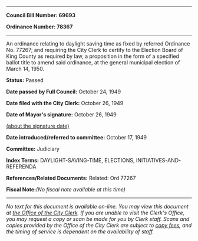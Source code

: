 

********

**Council Bill Number: 69693**
   
**Ordinance Number: 78367**
********

 An ordinance relating to daylight saving time as fixed by referred Ordinance No. 77267; and requiring the City Clerk to certify to the Election Board of King County as required by law, a proposition in the form of a specified ballot title to amend said ordinance, at the general municipal election of March 14, 1950.

**Status:** Passed
   
**Date passed by Full Council:** October 24, 1949
   
**Date filed with the City Clerk:** October 26, 1949
   
**Date of Mayor's signature:** October 26, 1949
   
[(about the signature date)](/~public/approvaldate.htm)
   
   
   
**Date introduced/referred to committee:** October 17, 1949
   
**Committee:** Judiciary
   
   
**Index Terms:** DAYLIGHT-SAVING-TIME, ELECTIONS, INITIATIVES-AND-REFERENDA

**References/Related Documents:** Related: Ord 77267

**Fiscal Note:**_(No fiscal note available at this time)_
********

_No text for this document is available on-line. You may view this document at [the Office of the City Clerk](http://www.seattle.gov/leg/clerk/contactUs.htm). If you are unable to visit the Clerk's Office, you may request a copy or scan be made for you by Clerk staff. Scans and copies provided by the Office of the City Clerk are subject to [copy fees](http://clerk.seattle.gov/~public/clerkfees.htm), and the timing of service is dependent on the availability of staff._

